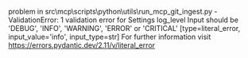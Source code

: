 problem in src\mcp\scripts\python\utils\run_mcp_git_ingest.py - ValidationError: 1 validation error for Settings
log_level
  Input should be 'DEBUG', 'INFO', 'WARNING', 'ERROR' or 'CRITICAL' [type=literal_error, input_value='info', input_type=str]
    For further information visit https://errors.pydantic.dev/2.11/v/literal_error
